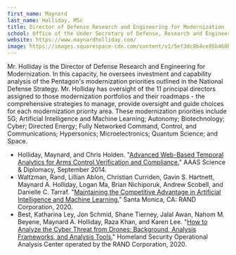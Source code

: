 ```yaml
---
first_name: Maynard
last_name: Holliday, MSc
title: Director of Defense Research and Engineering for Modernization
school: Office of the Under Secretary of Defense, Research and Engineering 
website: https://www.maynardholliday.com/
image: https://images.squarespace-cdn.com/content/v1/5ef3dc8b4ce85b460be19b98/1593134579117-6429CSDX5QGV3BBYY6UR/ke17ZwdGBToddI8pDm48kEi6jd-8FPnQ8D-LERa9tzJZw-zPPgdn4jUwVcJE1ZvWEtT5uBSRWt4vQZAgTJucoTqqXjS3CfNDSuuf31e0tVHJpvhFKnKUeVj4Qkkq6mGHPKjS-e_5BAMjsJWrZPFRtgwOTLmG3bsrBAwDNZFfO_U/Maynard.SES.jpeg?format=1000w
---
```

Mr. Holliday is the Director of Defense Research and Engineering for Modernization. In this capacity, he oversees investment and capability analysis of the Pentagon's modernization priorities outlined in the National Defense Strategy. Mr. Holliday has oversight of the 11 principal directors assigned to those modernization portfolios and their roadmaps - the comprehensive strategies to manage, provide oversight and guide choices for each modernization priority area. These modernization priorities include 5G; Artificial Intelligence and Machine Learning; Autonomy; Biotechnology; Cyber; Directed Energy; Fully Networked Command, Control, and Communications; Hypersonics; Microelectronics; Quantum Science; and Space.
- Holliday, Maynard, and Chris Holden. "[Advanced Web-Based Temporal Analytics for Arms Control Verification and Compliance.](https://www.sciencediplomacy.org/article/2014/advanced-web-based-temporal-analytics-for-arms-control-verification-and-compliance)" AAAS Science & Diplomacy, September 2014.
- Waltzman, Rand, Lillian Ablon, Christian Curriden, Gavin S. Hartnett, Maynard A. Holliday, Logan Ma, Brian Nichiporuk, Andrew Scobell, and Danielle C. Tarraf. "[Maintaining the Competitive Advantage in Artificial Intelligence and Machine Learning.](https://www.rand.org/pubs/research_reports/RRA200-1.html)" Santa Monica, CA: RAND Corporation, 2020. 
- Best, Katharina Ley, Jon Schmid, Shane Tierney, Jalal Awan, Nahom M. Beyene, Maynard A. Holliday, Raza Khan, and Karen Lee. "[How to Analyze the Cyber Threat from Drones: Background, Analysis Frameworks, and Analysis Tools.](https://www.rand.org/pubs/research_reports/RR2972.html)" Homeland Security Operational Analysis Center operated by the RAND Corporation, 2020. 
